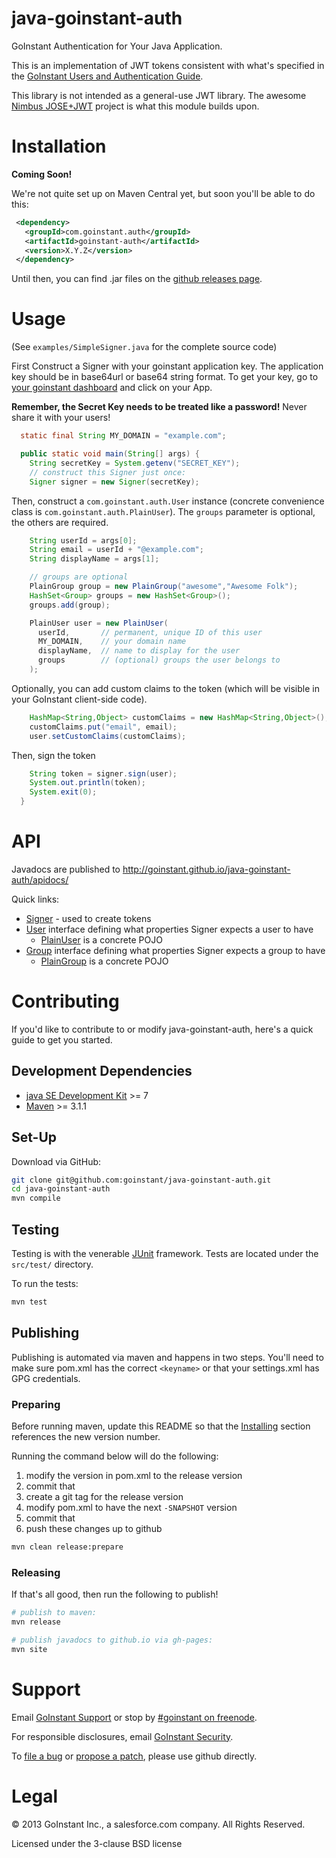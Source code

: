 # java-goinstant-auth

GoInstant Authentication for Your Java Application.

This is an implementation of JWT tokens consistent with what's specified in the
[GoInstant Users and Authentication
Guide](https://developers.goinstant.com/v1/security_and_auth/guides/users_and_authentication.html).

This library is not intended as a general-use JWT library.  The awesome [Nimbus
JOSE+JWT](https://bitbucket.org/nimbusds/nimbus-jose-jwt) project is what this
module builds upon.

# Installation

**Coming Soon!**

We're not quite set up on Maven Central yet, but soon you'll be able to do this:

```xml
 <dependency>
   <groupId>com.goinstant.auth</groupId>
   <artifactId>goinstant-auth</artifactId>
   <version>X.Y.Z</version>
 </dependency>
```

Until then, you can find .jar files on the [github releases
page](https://github.com/goinstant/java-goinstant-auth/releases).

# Usage

(See `examples/SimpleSigner.java` for the complete source code)

First Construct a Signer with your goinstant application key. The application key
should be in base64url or base64 string format. To get your key, go to [your
goinstant dashboard](https://goinstant.com/dashboard) and click on your App.

**Remember, the Secret Key needs to be treated like a password!**
Never share it with your users!

```java
  static final String MY_DOMAIN = "example.com";

  public static void main(String[] args) {
    String secretKey = System.getenv("SECRET_KEY");
    // construct this Signer just once:
    Signer signer = new Signer(secretKey);
```

Then, construct a `com.goinstant.auth.User` instance (concrete convenience
class is `com.goinstant.auth.PlainUser`).  The `groups` parameter is optional,
the others are required.

```java
    String userId = args[0];
    String email = userId + "@example.com";
    String displayName = args[1];

    // groups are optional
    PlainGroup group = new PlainGroup("awesome","Awesome Folk");
    HashSet<Group> groups = new HashSet<Group>();
    groups.add(group);

    PlainUser user = new PlainUser(
      userId,       // permanent, unique ID of this user
      MY_DOMAIN,    // your domain name
      displayName,  // name to display for the user
      groups        // (optional) groups the user belongs to
    );
```

Optionally, you can add custom claims to the token (which will be visible in
your GoInstant client-side code).

```java
    HashMap<String,Object> customClaims = new HashMap<String,Object>();
    customClaims.put("email", email);
    user.setCustomClaims(customClaims);
```

Then, sign the token

```java
    String token = signer.sign(user);
    System.out.println(token);
    System.exit(0);
  }
```

# API

Javadocs are published to http://goinstant.github.io/java-goinstant-auth/apidocs/

Quick links:

- [Signer](http://goinstant.github.io/java-goinstant-auth/apidocs/com/goinstant/auth/Signer.html) - used to create tokens
- [User](http://goinstant.github.io/java-goinstant-auth/apidocs/com/goinstant/auth/User.html) interface defining what properties Signer expects a user to have
  - [PlainUser](http://goinstant.github.io/java-goinstant-auth/apidocs/com/goinstant/auth/PlainUser.html) is a concrete POJO
- [Group](http://goinstant.github.io/java-goinstant-auth/apidocs/com/goinstant/auth/Group.html) interface defining what properties Signer expects a group to have
  - [PlainGroup](http://goinstant.github.io/java-goinstant-auth/apidocs/com/goinstant/auth/PlainUser.html) is a concrete POJO

# Contributing

If you'd like to contribute to or modify java-goinstant-auth, here's a quick
guide to get you started.

## Development Dependencies

- [java SE Development Kit](http://www.oracle.com/technetwork/java/javase/downloads/index.html) >= 7
- [Maven](https://maven.apache.org) >= 3.1.1

## Set-Up

Download via GitHub:

```sh
git clone git@github.com:goinstant/java-goinstant-auth.git
cd java-goinstant-auth
mvn compile
```

## Testing

Testing is with the venerable [JUnit](http://junit.org/) framework.  Tests are
located under the `src/test/` directory.

To run the tests:

```sh
mvn test
```

## Publishing

Publishing is automated via maven and happens in two steps.  You'll need to
make sure pom.xml has the correct `<keyname>` or that your settings.xml has GPG
credentials.

### Preparing

Before running maven, update this README so that the [Installing](#installing)
section references the new version number.

Running the command below will do the following:

1. modify the version in pom.xml to the release version
2. commit that
3. create a git tag for the release version
4. modify pom.xml to have the next `-SNAPSHOT` version
5. commit that
6. push these changes up to github

```sh
mvn clean release:prepare
```

### Releasing

If that's all good, then run the following to publish!

```sh
# publish to maven:
mvn release

# publish javadocs to github.io via gh-pages:
mvn site
```

# Support

Email [GoInstant Support](mailto:support@goinstant.com) or stop by [#goinstant
on freenode](irc://irc.freenode.net#goinstant).

For responsible disclosures, email [GoInstant Security](mailto:security@goinstant.com).

To [file a bug](https://github.com/goinstant/java-goinstant-auth/issues) or
[propose a patch](https://github.com/goinstant/java-goinstant-auth/pulls),
please use github directly.

# Legal

&copy; 2013 GoInstant Inc., a salesforce.com company.  All Rights Reserved.

Licensed under the 3-clause BSD license
